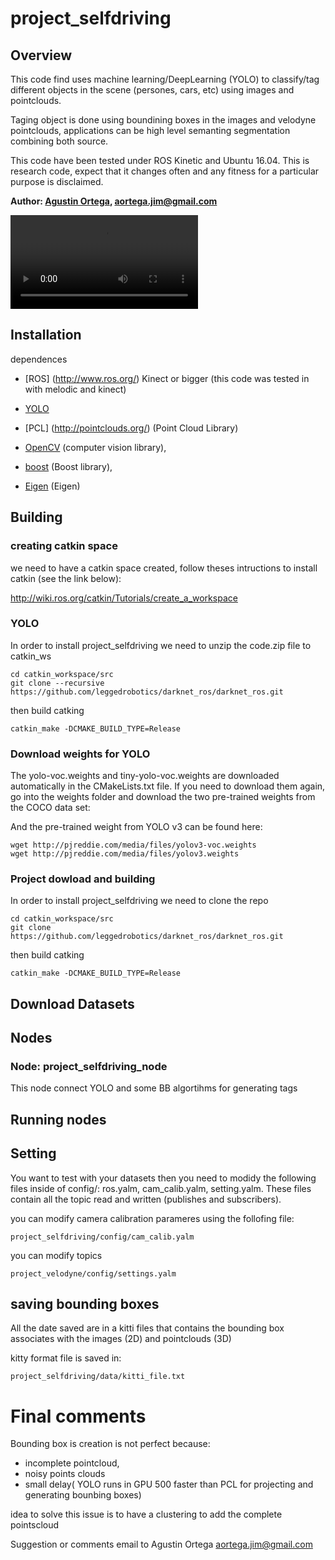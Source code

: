 # project_selfdriving


## Overview
This code find uses machine learning/DeepLearning (YOLO) to classify/tag different objects in the scene (persones, cars, etc) using images and pointclouds. 

Taging object is done using boundining boxes in the images and velodyne pointclouds, applications can be high level semanting segmentation combining both source.



This code have been tested under ROS Kinetic and Ubuntu 16.04. This is research code, expect that it changes often and any fitness for a particular purpose is disclaimed.

**Author: [Agustin Ortega](https://github.com/agusorte), aortega.jim@gmail.com**

![project_selfdriving example: video](doc/vel.mp4)


## Installation

dependences

- [ROS] (http://www.ros.org/) Kinect or bigger (this code was tested in with melodic and kinect)
- [YOLO](https://github.com/leggedrobotics/darknet_ros) 
	
- [PCL] (http://pointclouds.org/) (Point Cloud Library)
- [OpenCV](http://opencv.org/) (computer vision library),
- [boost](http://www.boost.org/) (Boost library),
- [Eigen](http://eigen.tuxfamily.org/index.php?title=Main_Page) (Eigen)

## Building

### creating catkin space
we need to have a catkin space created, follow theses intructions to install catkin (see the link below):

http://wiki.ros.org/catkin/Tutorials/create_a_workspace

### YOLO


In order to install project_selfdriving we need to unzip the code.zip file to catkin_ws 

    cd catkin_workspace/src
    git clone --recursive https://github.com/leggedrobotics/darknet_ros/darknet_ros.git 
    
then build catking

	catkin_make -DCMAKE_BUILD_TYPE=Release

### Download weights for YOLO

The yolo-voc.weights and tiny-yolo-voc.weights are downloaded automatically in the CMakeLists.txt file. If you need to download them again, go into the weights folder and download the two pre-trained weights from the COCO data set:

And the pre-trained weight from YOLO v3 can be found here:

    wget http://pjreddie.com/media/files/yolov3-voc.weights
    wget http://pjreddie.com/media/files/yolov3.weights

### Project dowload and building

In order to install project_selfdriving we need to clone the repo 

    cd catkin_workspace/src
    git clone https://github.com/leggedrobotics/darknet_ros/darknet_ros.git
    
then build catking

   	catkin_make -DCMAKE_BUILD_TYPE=Release

## Download Datasets


## Nodes

### Node: project_selfdriving_node

This node connect YOLO and some BB algortihms for generating tags  

## Running nodes                   


## Setting

You want to test with your datasets then you need to modidy the following files inside of config/: ros.yalm, cam_calib.yalm, setting.yalm. These files contain all the topic read and written (publishes and subscribers).


you can modify camera calibration parameres using the follofing file:

	project_selfdriving/config/cam_calib.yalm

you can modify topics 

	project_velodyne/config/settings.yalm


## saving bounding boxes

All the date saved are in a kitti files that contains the bounding box associates with the images (2D) and pointclouds (3D)

kitty format file is saved in:

   	project_selfdriving/data/kitti_file.txt

# Final comments

Bounding box is creation is not perfect because:
- incomplete pointcloud,
- noisy points clouds
- small delay( YOLO runs in GPU 500 faster than PCL for projecting and generating bounbing boxes)

idea to solve this issue is to have a clustering to add the complete pointscloud 

Suggestion or comments email to Agustin Ortega aortega.jim@gmail.com
